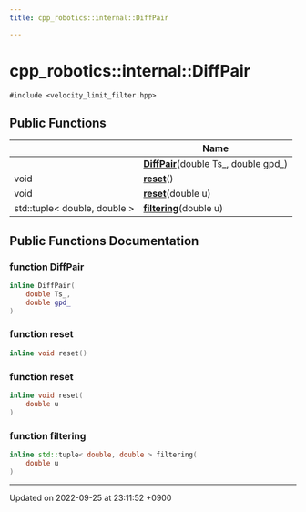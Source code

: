 ```yaml
---
title: cpp_robotics::internal::DiffPair

---
```


# cpp_robotics::internal::DiffPair






`#include <velocity_limit_filter.hpp>`

## Public Functions

|                | Name           |
| -------------- | -------------- |
| | **[DiffPair](/cpp_robotics_core/doxybook/Classes/classcpp__robotics_1_1internal_1_1DiffPair/#function-diffpair)**(double Ts_, double gpd_) |
| void | **[reset](/cpp_robotics_core/doxybook/Classes/classcpp__robotics_1_1internal_1_1DiffPair/#function-reset)**() |
| void | **[reset](/cpp_robotics_core/doxybook/Classes/classcpp__robotics_1_1internal_1_1DiffPair/#function-reset)**(double u) |
| std::tuple< double, double > | **[filtering](/cpp_robotics_core/doxybook/Classes/classcpp__robotics_1_1internal_1_1DiffPair/#function-filtering)**(double u) |

## Public Functions Documentation

### function DiffPair

```cpp
inline DiffPair(
    double Ts_,
    double gpd_
)
```


### function reset

```cpp
inline void reset()
```


### function reset

```cpp
inline void reset(
    double u
)
```


### function filtering

```cpp
inline std::tuple< double, double > filtering(
    double u
)
```


-------------------------------

Updated on 2022-09-25 at 23:11:52 +0900